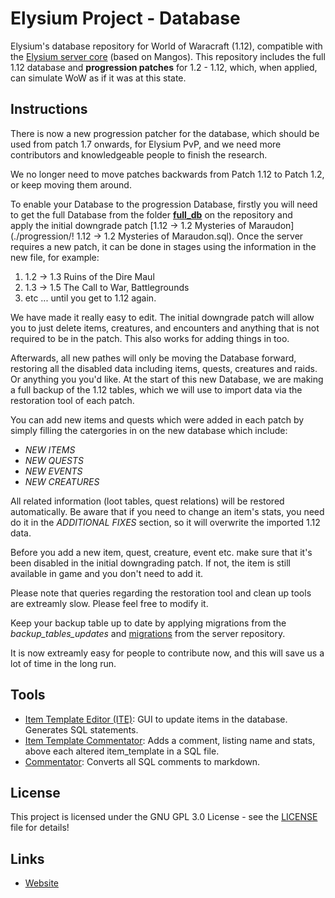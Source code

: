 # Elysium Project - Database
Elysium's database repository for World of Waracraft (1.12), compatible with the [Elysium server core](https://github.com/elysium-project/server) (based on Mangos). This repository includes the full 1.12 database and  **progression patches** for 1.2 - 1.12, which, when applied, can simulate WoW as if it was at this state.

## Instructions
There is now a new progression patcher for the database, which should be used from patch 1.7 onwards, for Elysium PvP, and we need more contributors and knowledgeable people to finish the research.

We no longer need to move patches backwards from Patch 1.12 to Patch 1.2, or keep moving them around.

To enable your Database to the progression Database, firstly you will need to get the full Database from the folder **[full_db](https://github.com/elysium-project/database/tree/master/full_db)** on the repository and apply the initial downgrade patch [1.12 → 1.2 Mysteries of Maraudon](./progression/! 1.12 → 1.2 Mysteries of Maraudon.sql). Once the server requires a new patch, it can be done in stages using the information in the new file, for example:
1. 1.2 → 1.3 Ruins of the Dire Maul
2. 1.3 → 1.5 The Call to War, Battlegrounds
3. etc ... until you get to 1.12 again.

We have made it really easy to edit. The initial downgrade patch will allow you to just delete items, creatures, and encounters and anything that is not required to be in the patch. This also works for adding things in too.

Afterwards, all new pathes will only be moving the Database forward, restoring all the disabled data including items, quests, creatures and raids. Or anything you you'd like. At the start of this new Database, we are making a full backup of the 1.12 tables, which we will use to import data via the restoration tool of each patch.

You can add new items and quests which were added in each patch by simply filling the catergories in on the new database which include: 
* *NEW ITEMS*
* *NEW QUESTS*
* *NEW EVENTS*
* *NEW CREATURES*

All related information (loot tables, quest relations) will be restored automatically. Be aware that if you need to change an item's stats, you need do it in the *ADDITIONAL FIXES* section, so it will overwrite the imported 1.12 data.

Before you add a new item, quest, creature, event etc. make sure that it's been disabled in the initial downgrading patch. If not, the item is still available in game and you don't need to add it. 

Please note that queries regarding the restoration tool and clean up tools are extreamly slow. Please feel free to modify it. 

Keep your backup table up to date by applying migrations from the *backup_tables_updates* and [migrations](https://github.com/elysium-project/server/tree/development/sql/migrations) from the server repository. 

It is now extreamly easy for people to contribute now, and this will save us a lot of time in the long run.

## Tools
* [Item Template Editor (ITE)](https://github.com/elysium-project/database/tree/master/tools/item_template_editor): GUI to update items in the database. Generates SQL statements.
* [Item Template Commentator](https://github.com/elysium-project/database/tree/master/tools/item_template_commentator): Adds a comment, listing name and stats, above each altered item_template in a SQL file.
* [Commentator](https://github.com/elysium-project/database/tree/master/tools/Commentator): Converts all SQL comments to markdown. 

## License
This project is licensed under the GNU GPL 3.0 License - see the [LICENSE](./LICENSE) file for details!

## Links
* [Website](https://www.elysium-project.org)

